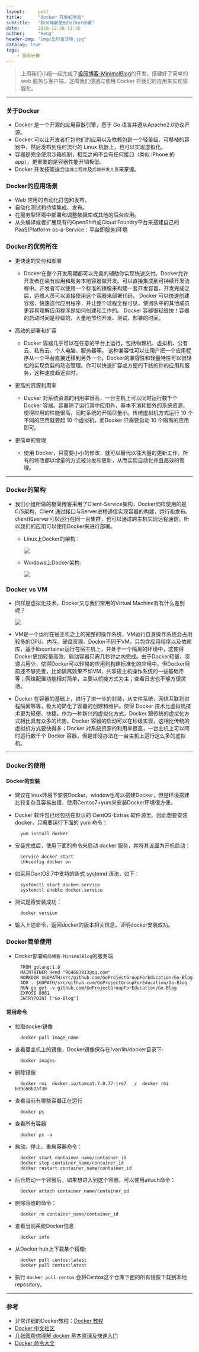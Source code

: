 ```yaml
---
layout:     post
title:      "Docker 开发初体验"
subtitle:   "极简博客使用Docker部署"
date:       2018-12-20 11:35
author:     "Heng"
header-img: "img/比尔吉沃特.jpg"
catalog: true
tags:
    - 服务计算
---
```

>上周我们小组一起完成了[极简博客-MinimalBlog](https://clearloveh.github.io/2018/12/14/service-computing-MinamalBlog/)的开发，搭建好了简单的 web 服务与客户端，这周我们便通过使用 Docker 将我们的应用来实现容器化。

---
### 关于Docker
- Docker 是一个开源的应用容器引擎，基于 Go 语言并遵从Apache2.0协议开源。
- Docker 可以让开发者打包他们的应用以及依赖包到一个轻量级、可移植的容器中，然后发布到任何流行的 Linux 机器上，也可以实现虚拟化。
- 容器是完全使用沙箱机制，相互之间不会有任何接口（类似 iPhone 的 app），更重要的是容器性能开销极低。
- Docker 开发技能适合`运维工程师`及`后端开发人员`来掌握。

### Docker的应用场景
- Web 应用的自动化打包和发布。
- 自动化测试和持续集成、发布。
- 在服务型环境中部署和调整数据库或其他的后台应用。
- 从头编译或者扩展现有的OpenShift或Cloud Foundry平台来搭建自己的PaaS(Platform-as-a-Service：平台即服务)环境

### Docker的优势所在
- 更快速的交付和部署
    - Docker在整个开发周期都可以完美的辅助你实现快速交付。Docker允许开发者在装有应用和服务本地容器做开发。可以直接集成到可持续开发流程中。开发者可以使用一个标准的镜像来构建一套开发容器，开发完成之后，运维人员可以直接使用这个容器来部署代码。 Docker 可以快速创建容器，快速迭代应用程序，并让整个过程全程可见，使团队中的其他成员更容易理解应用程序是如何创建和工作的。 Docker 容器很轻很快！容器的启动时间是秒级的，大量地节约开发、测试、部署的时间。
- 高效的部署和扩容
    - Docker 容器几乎可以在任意的平台上运行，包括物理机、虚拟机、公有云、私有云、个人电脑、服务器等。 这种兼容性可以让用户把一个应用程序从一个平台直接迁移到另外一个。Docker的兼容性和轻量特性可以很轻松的实现负载的动态管理。你可以快速扩容或方便的下线的你的应用和服务，这种速度趋近实时。

- 更高的资源利用率
    - Docker 对系统资源的利用率很高，一台主机上可以同时运行数千个 Docker 容器。容器除了运行其中应用外，基本不消耗额外的系统资源，使得应用的性能很高，同时系统的开销尽量小。传统虚拟机方式运行 10 个不同的应用就要起 10 个虚拟机，而Docker 只需要启动 10 个隔离的应用即可。

- 更简单的管理
    - 使用 Docker，只需要小小的修改，就可以替代以往大量的更新工作。所有的修改都以增量的方式被分发和更新，从而实现自动化并且高效的管理。

---
### Docker的架构
- 我们小组所做的极简博客采用了Client-Service架构，Docker同样使用的是C/S架构，Client 通过接口与Server进程通信实现容器的构建，运行和发布。client和server可以运行在同一台集群，也可以通过跨主机实现远程通信，所以我们的应用可以使用Docker来进行部署。
    - Linux上Docker的架构：

        ![](/img/in-post/post-fuwujisuan/docker/1.png)

    - Windows上Docker架构:

        ![](/img/in-post/post-fuwujisuan/docker/2.png)

### Docker vs VM
- 同样是虚拟化技术，Docker又与我们常用的Virtual Machine有有什么差别呢？

    ![](/img/in-post/post-fuwujisuan/docker/3.png)

- VM是一个运行在宿主机之上的完整的操作系统，VM运行自身操作系统会占用较多的CPU、内存、硬盘资源。Docker不同于VM，只包含应用程序以及依赖库，基于libcontainer运行在宿主机上，并处于一个隔离的环境中，这使得Docker更加轻量高效，启动容器只需几秒钟之内完成。由于Docker轻量、资源占用少，使得Docker可以轻易的应用到构建标准化的应用中。但Docker目前还不够完善，比如隔离效果不如VM，共享宿主机操作系统的一些基础库等；网络配置功能相对简单，主要以桥接方式为主；查看日志也不够方便灵活。
        
- Docker 在容器的基础上，进行了进一步的封装，从文件系统、网络互联到进程隔离等等，极大的简化了容器的创建和维护。使得 Docker 技术比虚拟机技术更为轻便、快捷。作为一种新兴的虚拟化方式，Docker 跟传统的虚拟化方式相比具有众多的优势。Docker 容器的启动可以在秒级实现，这相比传统的虚拟机方式要快得多；Docker 对系统资源的利用率很高，一台主机上可以同时运行数千个 Docker 容器，但是却没办法在一台主机上运行这么多的虚拟机。

---
### Docker的使用
#### Docker的安装
- 建议在linux环境下安装Docker，window也可以搭建Docker，但是环境搭建比较复杂且容易出错，使用Centos7+yum来安装Docker环境很方便。

- Docker 软件包已经包括在默认的 CentOS-Extras 软件源里。因此想要安装 docker，只需要运行下面的 yum 命令：

        yum install docker
- 安装完成后，使用下面的命令来启动 docker 服务，并将其设置为开机启动：

        service docker start
        chkconfig docker on

- 如采用CentOS 7中支持的新式 systemd 语法，如下：

        systemctl start docker.service
        systemctl enable docker.service
- 测试是否安装成功：

        docker version
- 输入上述命令，返回docker的版本相关信息，证明docker安装成功。

### Docker简单使用
- Docker部署`极简博客-MinimalBlog`的服务端

        FROM golang:1.8
        MAINTAINER Hend "964683913@qq.com"
        WORKDIR $GOPATH/src/github.com/GoProjectGroupForEducation/Go-Blog
        ADD . $GOPATH/src/github.com/GoProjectGroupForEducation/Go-Blog
        RUN go get -v github.com/GoProjectGroupForEducation/Go-Blog
        EXPOSE 8081
        ENTRYPOINT ["Go-Blog"]

#### 常用命令
- 拉取docker镜像

        docker pull image_name
- 查看宿主机上的镜像，Docker镜像保存在/var/lib/docker目录下:

        docker images
- 删除镜像

        docker rmi  docker.io/tomcat:7.0.77-jre7   /  docker rmi b39c68b7af30
- 查看当前有哪些容器正在运行

        docker ps
- 查看所有容器

        docker ps -a
- 启动、停止、重启容器命令：

        docker start container_name/container_id
        docker stop container_name/container_id
        docker restart container_name/container_id
- 后台启动一个容器后，如果想进入到这个容器，可以使用attach命令：

        docker attach container_name/container_id
- 删除容器的命令：

        docker rm container_name/container_id
- 查看当前系统Docker信息

        docker info
- 从Docker hub上下载某个镜像:

        docker pull centos:latest
        docker pull centos:latest
- 执行 `docker pull centos` 会将Centos这个仓库下面的所有镜像下载到本地repository。

---
### 参考
- 非常详细的Docker教程：[Docker 教程](http://www.runoob.com/docker/docker-tutorial.html)
- [Docker 中文社区](http://www.docker.org.cn/)
- [几张图帮你理解 docker 基本原理及快速入门](http://www.cnblogs.com/SzeCheng/p/6822905.html)
- [Docker 命令大全](http://www.runoob.com/docker/docker-command-manual.html)